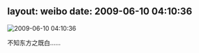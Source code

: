 layout: weibo
date: 2009-06-10 04:10:36
---
<meta name="referrer" content="no-referrer" />

<img src="/images/favicon.ico" style="float: left;"/>2009-06-10 04:10:36

不知东方之既白……

